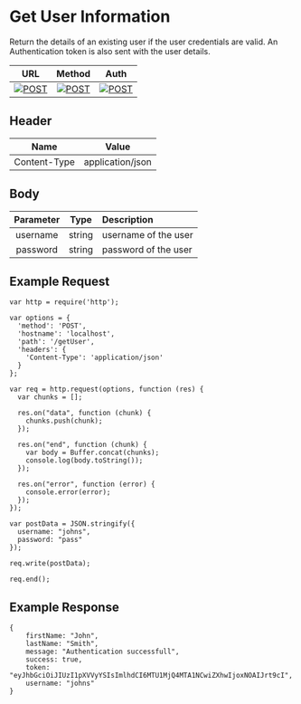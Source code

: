 # Get User Information

Return the details of an existing user if the user credentials are valid. An Authentication token is also sent with the user details.

| URL           | Method        | Auth  |
| :-----------: |:-------------:| :----:|
| [![POST](https://img.shields.io/badge//getUser--black.svg)]() | [![POST](https://img.shields.io/badge/POST-orange.svg)]() | [![POST](https://img.shields.io/badge/NO-red.svg)]() |


## Header

| Name          | Value        |
| :-----------: |:-------------:|
| Content-Type | application/json |


## Body

| Parameter     | Type          | Description  |
| :-----------: |:-------------:| :-----------|
| username      | string        | username of the user  |
| password      | string        | password of the user  |


## Example Request
```
var http = require('http');

var options = {
  'method': 'POST',
  'hostname': 'localhost',
  'path': '/getUser',
  'headers': {
    'Content-Type': 'application/json'
  }
};

var req = http.request(options, function (res) {
  var chunks = [];

  res.on("data", function (chunk) {
    chunks.push(chunk);
  });

  res.on("end", function (chunk) {
    var body = Buffer.concat(chunks);
    console.log(body.toString());
  });

  res.on("error", function (error) {
    console.error(error);
  });
});

var postData = JSON.stringify({
  username: "johns", 
  password: "pass"
});

req.write(postData);

req.end();
```

## Example Response
```
{
    firstName: "John",
    lastName: "Smith",
    message: "Authentication successfull",
    success: true,
    token: "eyJhbGciOiJIUzI1pXVVyYSIsImlhdCI6MTU1MjQ4MTA1NCwiZXhwIjoxNOAIJrt9cI",
    username: "johns"
}
```


